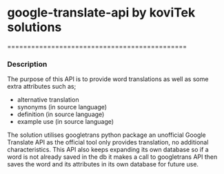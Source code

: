 # google-translate-api by koviTek solutions
=============================================

### Description

The purpose of this API is to provide word translations as well as some extra attributes such as;
 
- alternative translation
- synonyms (in source language)
- definition (in source language)
- example use (in source language)

The solution utilises googletrans python package an unofficial Google Translate API as the official
tool only provides translation, no additional characteristics. This API also keeps expanding its own
database so if a word is not already saved in the db it makes a call to googletrans API then saves the 
word and its attributes in its own database for future use.


